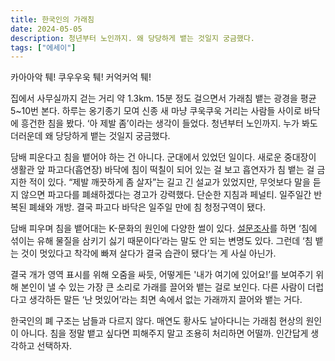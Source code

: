 ```yaml
---
title: 한국인의 가래침
date: 2024-05-05
description: 청년부터 노인까지. 왜 당당하게 뱉는 것일지 궁금했다.
tags: ["에세이"] 
---
```


카아아악 퉤!
쿠우우욱 퉤!
커억커억 퉤!

집에서 사무실까지 걷는 거리 약 1.3km. 15분 정도 걸으면서 가래침 뱉는 광경을 평균 5~10번 본다. 하루는 옹기종기 모여 신종 새 마냥 쿠욱쿠욱 거리는 사람들 사이로 바닥에 흥건한 침을 봤다. ‘아 제발 좀’이라는 생각이 들었다. 청년부터 노인까지. 누가 봐도 더러운데 왜 당당하게 뱉는 것일지 궁금했다. 

담배 피운다고 침을 뱉어야 하는 건 아니다. 군대에서 있었던 일이다. 새로운 중대장이 생활관 앞 파고다(흡연장) 바닥에 침이 떡칠이 되어 있는 걸 보고 흡연자가 침 뱉는 걸 금지한 적이 있다. “제발 깨끗하게 좀 살자”는 길고 긴 설교가 있었지만, 무엇보다 말을 듣지 않으면 파고다를 폐쇄하겠다는 경고가 강력했다. 단순한 지침과 페널티. 일주일간 반복된 폐쇄와 개방. 결국 파고다 바닥은 일주일 만에 침 청정구역이 됐다.

담배 피우며 침을 뱉어대는 K-문화의 원인에 다양한 썰이 있다. [설문조사](https://m.health.chosun.com/svc/news_view.html?contid=2023101801300)를 하면 ‘침에 섞이는 유해 물질을 삼키기 싫기 때문이다’라는 말도 안 되는 변명도 있다. 그런데 ‘침 뱉는 것이 멋있다고 착각에 빠져 살다가 결국 습관이 됐다’는 게 사실 아닌가.

결국 개가 영역 표시를 위해 오줌을 싸듯, 어떻게든 '내가 여기에 있어요!’를 보여주기 위해 본인이 낼 수 있는 가장 큰 소리로 가래를 끌어와 뱉는 걸로 보인다. 다른 사람이 더럽다고 생각하든 말든 ‘난 멋있어’라는 최면 속에서 없는 가래까지 끌어와 뱉는 거다.

한국인의 폐 구조는 남들과 다르지 않다. 매연도 황사도 날아다니는 가래침 현상의 원인이 아니다. 침을 정말 뱉고 싶다면 피해주지 말고 조용히 처리하면 어떨까. 인간답게 생각하고 선택하자.